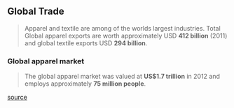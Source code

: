 ## Global Trade

>Apparel and textile are among of the worlds largest industries.
>Total Global apparel exports are worth approximately USD __412 billion__ (2011)
>and global textile exports USD __294 billion__.

### Global apparel market
>The global apparel market was valued at __US$1.7 trillion__ in 2012 and employs approximately __75 million people__.

[source](http://bit.ly/1ga65Dn)

